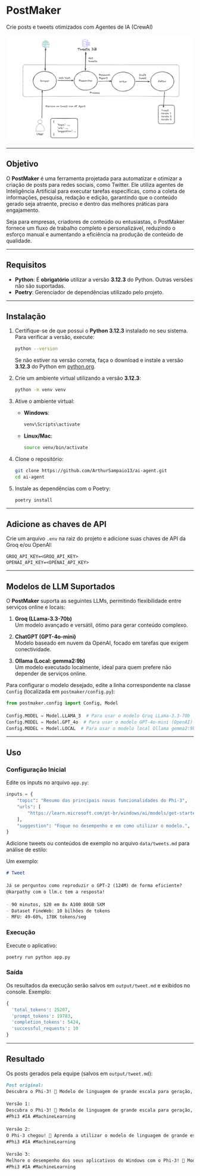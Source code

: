 # PostMaker

Crie posts e tweets otimizados com Agentes de IA (CrewAI)

![img](/imgs/image.png)

---

## Objetivo

O **PostMaker** é uma ferramenta projetada para automatizar e otimizar a criação de posts para redes sociais, como Twitter. Ele utiliza agentes de Inteligência Artificial para executar tarefas específicas, como a coleta de informações, pesquisa, redação e edição, garantindo que o conteúdo gerado seja atraente, preciso e dentro das melhores práticas para engajamento.

Seja para empresas, criadores de conteúdo ou entusiastas, o PostMaker fornece um fluxo de trabalho completo e personalizável, reduzindo o esforço manual e aumentando a eficiência na produção de conteúdo de qualidade.

---

## Requisitos

- **Python**: É **obrigatório** utilizar a versão **3.12.3** do Python. Outras versões não são suportadas.
- **Poetry**: Gerenciador de dependências utilizado pelo projeto.

---

## Instalação

1. Certifique-se de que possui o **Python 3.12.3** instalado no seu sistema. Para verificar a versão, execute:

   ```sh
   python --version
   ```

   Se não estiver na versão correta, faça o download e instale a versão **3.12.3** do Python em [python.org](https://www.python.org/downloads/release/python-3123/).

2. Crie um ambiente virtual utilizando a versão **3.12.3**:

   ```sh
   python -m venv venv
   ```

3. Ative o ambiente virtual:

   - **Windows**:
     ```sh
     venv\Scripts\activate
     ```
   - **Linux/Mac**:
     ```sh
     source venv/bin/activate
     ```

4. Clone o repositório:

   ```sh
   git clone https://github.com/ArthurSampaio13/ai-agent.git
   cd ai-agent
   ```

5. Instale as dependências com o Poetry:

   ```sh
   poetry install
   ```

---

## Adicione as chaves de API

Crie um arquivo `.env` na raiz do projeto e adicione suas chaves de API da Groq e/ou OpenAI:

```env
GROQ_API_KEY=<GROQ_API_KEY>
OPENAI_API_KEY=<OPENAI_API_KEY>
```

---

## Modelos de LLM Suportados

O **PostMaker** suporta as seguintes LLMs, permitindo flexibilidade entre serviços online e locais:

1. **Groq (LLama-3.3-70b)**  
   Um modelo avançado e versátil, ótimo para gerar conteúdo complexo.

2. **ChatGPT (GPT-4o-mini)**  
   Modelo baseado em nuvem da OpenAI, focado em tarefas que exigem conectividade.

3. **Ollama (Local: gemma2:9b)**  
   Um modelo executado localmente, ideal para quem prefere não depender de serviços online.

Para configurar o modelo desejado, edite a linha correspondente na classe `Config` (localizada em `postmaker/config.py`):

```py
from postmaker.config import Config, Model

Config.MODEL = Model.LLAMA_3  # Para usar o modelo Groq LLama-3.3-70b
Config.MODEL = Model.GPT_4o  # Para usar o modelo GPT-4o-mini (OpenAI)
Config.MODEL = Model.LOCAL  # Para usar o modelo local Ollama gemma2:9b
```

---

## Uso

### Configuração Inicial

Edite os inputs no arquivo `app.py`:

```py
inputs = {
    "topic": "Resumo das principais novas funcionalidades do Phi-3",
    "urls": [
        "https://learn.microsoft.com/pt-br/windows/ai/models/get-started-models-genai",
    ],
    "suggestion": "Foque no desempenho e em como utilizar o modelo.",
}
```

Adicione tweets ou conteúdos de exemplo no arquivo `data/tweets.md` para análise de estilo:

Um exemplo:
```md
# Tweet

Já se perguntou como reproduzir o GPT-2 (124M) de forma eficiente?  
@karpathy com o llm.c tem a resposta!  

- 90 minutos, $20 em 8x A100 80GB SXM  
- Dataset FineWeb: 10 bilhões de tokens  
- MFU: 49-60%, 178K tokens/seg  
```

### Execução

Execute o aplicativo:

```sh
poetry run python app.py
```

### Saída

Os resultados da execução serão salvos em `output/tweet.md` e exibidos no console. Exemplo:

```py
{
  'total_tokens': 25207, 
  'prompt_tokens': 19783, 
  'completion_tokens': 5424, 
  'successful_requests': 10
}
```

---

## Resultado

Os posts gerados pela equipe (salvos em `output/tweet.md`):

```md
Post original:  
Descubra o Phi-3! 🚀 Modelo de linguagem de grande escala para geração, transformação e tradução de texto. 🤖 Aprenda mais sobre suas funcionalidades e como integrá-lo em aplicativos do Windows. #Phi3 #IA #MachineLearning  

Versão 1:  
Descubra o Phi-3! 🚀 Modelo de linguagem de grande escala para geração, transformação e tradução de texto. 🤖 Aprenda mais sobre suas funcionalidades e como integrá-lo em aplicativos do Windows para melhorar o desempenho.  
#Phi3 #IA #MachineLearning  

Versão 2:  
O Phi-3 chegou! 🚀 Aprenda a utilizar o modelo de linguagem de grande escala para gerar texto, responder a perguntas e realizar outras tarefas de processamento de linguagem natural em aplicativos do Windows. 🤖  
#Phi3 #IA #MachineLearning  

Versão 3:  
Melhore o desempenho dos seus aplicativos do Windows com o Phi-3! 🚀 Modelo de linguagem de grande escala para geração, transformação e tradução de texto. 🤖 Aprenda mais sobre como integrá-lo e aproveitar suas funcionalidades.  
#Phi3 #IA #MachineLearning  
```
